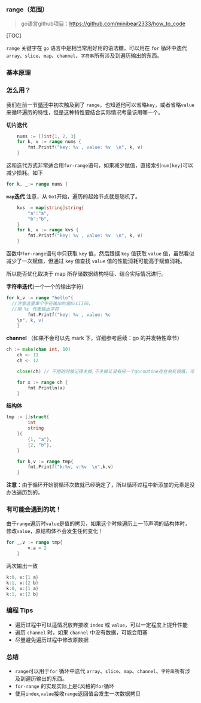 
### range（范围）
> go语言github项目：https://github.com/minibear2333/how_to_code

[TOC]

`range` 关键字在 `go` 语言中是相当常用好用的语法糖，可以用在 `for` 循环中迭代 `array`、`slice`、`map`、`channel`、`字符串`所有涉及到遍历输出的东西。


### 基本原理

### 怎么用？

我们在前一节[循环](https://mp.weixin.qq.com/s/hxeysXVCPKR7Wlql9D7YlA)中初次触及到了 `range`，也知道他可以省略`key`，或者省略`value`来循环遍历的特性，但是这种特性要结合实际情况考量该用哪一个。

**切片迭代**

```go
	nums := []int{1, 2, 3}
	for k, v := range nums {
		fmt.Printf("key: %v , value: %v  \n", k, v)
	}
```

这和迭代方式非常适合用`for-range`语句，如果减少赋值，直接索引`num[key]`可以减少损耗。如下

```go
for k, _:= range nums {
```

**`map`迭代**
注意，从 `Go1`开始，遍历的起始节点就是随机了。

```go
	kvs := map[string]string{
		"a":"a",
		"b":"b",
	}
	for k, v := range kvs {
		fmt.Printf("key: %v , value: %v  \n", k, v)
	}
```

函数中`for-range`语句中只获取 `key` 值，然后跟据 `key` 值获取 `value` 值，虽然看似减少了一次赋值，但通过 `key` 值查找 `value` 值的性能消耗可能高于赋值消耗。

所以能否优化取决于 map 所存储数据结构特征、结合实际情况进行。

**字符串迭代**(一个一个的输出字符)

```go
for k,v := range "hello"{
  //注意这里单个字符输出的是ASCII码，
  //用 %c 代表输出字符
		fmt.Printf("key: %v , value: %c
    \n", k, v)
	}
```

**channel** （如果不会可以先 mark 下，详细参考后续：go 的并发特性章节）

```go
ch := make(chan int, 10)
	ch <- 11
	ch <- 12

	close(ch) // 不用的时候记得关掉,不关掉又没有另一个goroutine存在会死锁哦，可以注释掉这一句体验死锁

	for x := range ch {
		fmt.Println(x)
	}
```
**结构体**
```go
tmp := []struct{
		int
		string
	}{
		{1, "a"},
		{2, "b"},
	}

	for k,v := range tmp{
		fmt.Printf("k:%v, v:%v  \n",k,v)
	}
```

**注意**：由于循环开始前循环次数就已经确定了，所以循环过程中新添加的元素是没办法遍历到的。

### 有可能会遇到的坑！

由于`range`遍历时`value`是值的拷贝，如果这个时候遍历上一节声明的结构体时，修改`value`，原结构体不会发生任何变化！
```go
for _,v := range tmp{
		v.a = 2
	}
```
两次输出一致
```go
k:0, v:{1 a}  
k:1, v:{2 b}  
k:0, v:{1 a}  
k:1, v:{2 b}  
```

### 编程 Tips

- 遍历过程中可以适情况放弃接收 `index` 或 `value`，可以一定程度上提升性能
- 遍历 `channel` 时，如果 `channel` 中没有数据，可能会阻塞
- 尽量避免遍历过程中修改原数据

### 总结
* `range`可以用于`for` 循环中迭代 `array`、`slice`、`map`、`channel`、`字符串`所有涉及到遍历输出的东西。
* `for-range` 的实现实际上是`C`风格的`for`循环
* 使用`index`,`value`接收`range`返回值会发生一次数据拷贝

